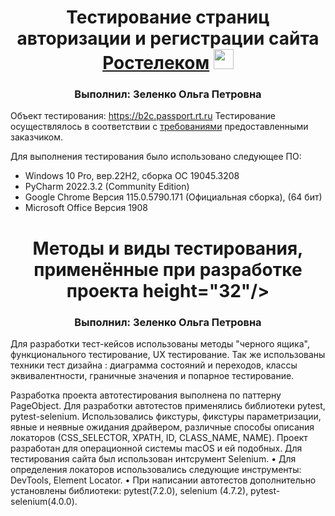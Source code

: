 <h1 align="center">Тестирование страниц авторизации и регистрации сайта <a href="https://b2c.passport.rt.ru" target="_blank">Ростелеком</a> 
<img src="https://38.img.avito.st/image/1/H1-pk7aBs7bfNkGwm_soflAwt7ALMrOwbFO3sN82QbAfNL-yHzKz8g" height="32"/></h1>
<h3 align="center">Выполнил: Зеленко Ольга Петровна</h3>

Объект тестирования: https://b2c.passport.rt.ru
Тестирование осуществлялось в соответствии с [требованиями](https://docs.google.com/document/d/1ZxIwNo3wYSuY9GQNEBmWLzo-TsrqX2mz/edit?usp=sharing&ouid=108178557176992179443&rtpof=true&sd=true) предоставленными заказчиком.

Для выполнения тестирования было использовано следующее ПО:
<ul>
  <li>Windows 10 Pro, вер.22H2, сборка ОС 19045.3208</li>
  <li>PyCharm 2022.3.2 (Community Edition)</li>
  <li>Google Chrome Версия 115.0.5790.171 (Официальная сборка), (64 бит)</li>
  <li>Microsoft Office Версия 1908</li>
</ul>

<h1 align="center">Методы и виды тестирования, применённые при разработке проекта  height="32"/></h1>
<h3 align="center">Выполнил: Зеленко Ольга Петровна</h3>


Для разработки тест-кейсов использованы методы "черного ящика", функционального тестирование, UX тестирование. Так же использованы техники тест дизайна : диаграмма состояний и переходов, классы эквивалентности, граничные значения и попарное тестирование.

Разработка проекта автотестирования выполнена по паттерну PageObject. Для разработки автотестов применялись библиотеки pytest, pytest-selenium. Использовались фикстуры, фикстуры параметризации, явные и неявные ожидания драйвером, различные способы описания локаторов (СSS_SELECTOR, XPATH, ID, CLASS_NAME, NAME). Проект разработан для операционной системы macOS и ей подобных.
Для тестирования сайта был использован интсрумент Selenium. • Для определения локаторов использовались следующие инструменты: DevTools, Element Locator. • При написании автотестов дополнительно установлены библиотеки: pytest(7.2.0), selenium (4.7.2), pytest-selenium(4.0.0).

